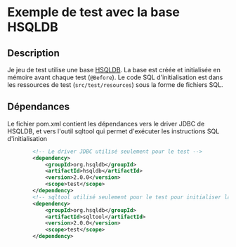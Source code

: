 # Exemple de test avec la base HSQLDB

## Description

Je jeu de test utilise une base [HSQLDB](hsqldb.org). La base est créée et initialisée
en mémoire avant chaque test (`@Before`). Le code SQL d'initialisation est dans les
ressources de test (`src/test/resources`) sous la forme de fichiers SQL.

## Dépendances

Le fichier pom.xml contient les dépendances vers le driver JDBC de HSQLDB, et vers
l'outil sqltool qui permet d'exécuter les instructions SQL d'initialisation

```xml
        <!-- Le driver JDBC utilisé seulement pour le test -->        
        <dependency>
            <groupId>org.hsqldb</groupId>
            <artifactId>hsqldb</artifactId>
            <version>2.0.0</version>
            <scope>test</scope>
        </dependency>
        <!-- sqltool utilisé seulement pour le test pour initialiser la base -->                
        <dependency>
            <groupId>org.hsqldb</groupId>
            <artifactId>sqltool</artifactId>
            <version>2.0.0</version>
            <scope>test</scope>
        </dependency>
```

